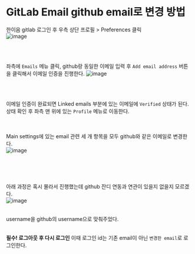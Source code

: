 # GitLab Email github email로 변경 방법

한이음 gitlab 로그인 후 우측 상단 프로필 > Preferences 클릭 <br>
![image](https://user-images.githubusercontent.com/70805241/183242003-de721ccc-8a91-4477-b5f3-b0a8d783c8bb.png)

<br><br>

좌측에 `Emails` 메뉴 클릭, github랑 동일한 이메일 입력 후 `Add email address` 버튼을 클릭해서 이메일 인증을 진행한다.
![image](https://user-images.githubusercontent.com/70805241/183242077-d3244177-c276-49a9-908c-c955d388c965.png)

<br><br>

이메일 인증이 완료되면 Linked emails 부분에 있는 이메일에 `Verified` 상태가 된다. 상태 확인 후 좌측 맨 위에 있는 `Profile` 메뉴로 이동한다. <br><br><br>

Main settings에 있는 email 관련 세 개 항목을 모두 github와 같은 이메일로 변경한다.<br>
![image](https://user-images.githubusercontent.com/70805241/183242171-7639a85c-312c-4250-bcea-805d81da1232.png)

<br><br><br>

아래 과정은 혹시 몰라서 진행했는데 github 잔디 연동과 연관이 있을지 없을지 모르겠다. <br>
![image](https://user-images.githubusercontent.com/70805241/183243235-f1d0655c-d995-408b-8a6a-9bba1dfa1b22.png)

<br>username을 github의 username으로 맞춰주었다. <br><br>

**필수! 로그아웃 후 다시 로그인** 이때 로그인 id는 기존 email이 아닌 `변경한 email`로 로그인한다.
